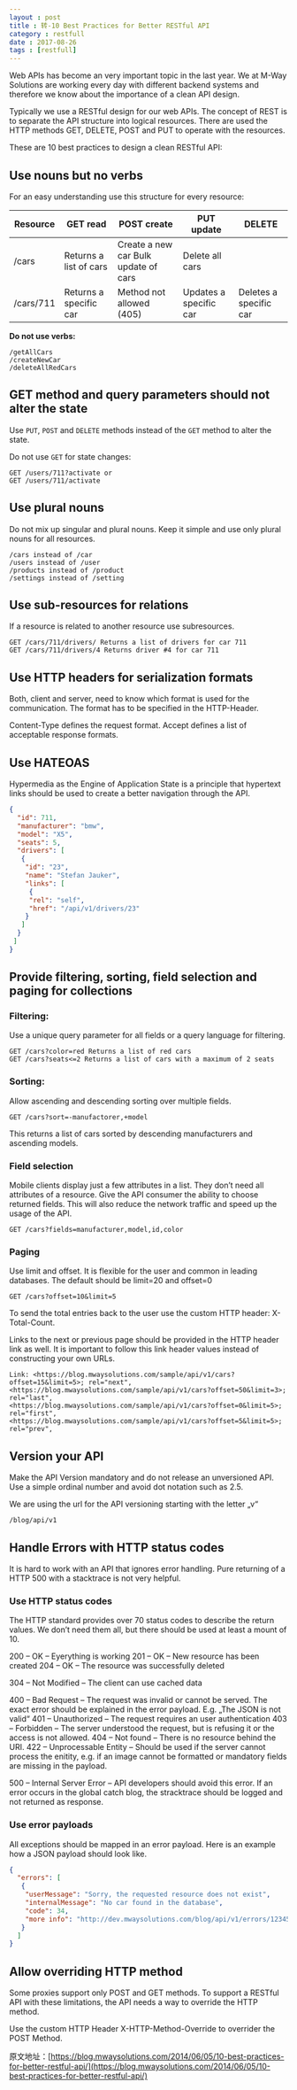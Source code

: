 ```yaml
---
layout : post
title : 转-10 Best Practices for Better RESTful API
category : restfull
date : 2017-08-26
tags : [restfull]
---
```


Web APIs has become an very important topic in the last year. We at M-Way Solutions are working every day with different backend systems and therefore we know about the importance of a clean API design.


Typically we use a RESTful design for our web APIs. The concept of REST is to separate the API structure into logical resources. There are used the HTTP methods GET, DELETE, POST and PUT to operate with the resources.

These are 10 best practices to design a clean RESTful API:

## Use nouns but no verbs

For an easy understanding use this structure for every resource:

Resource | GET read | POST create | PUT update | DELETE
-------- | ------ | ------- | ------ | ----- 
/cars	   | Returns a list of cars	| Create a new car 	Bulk update of cars | Delete all cars
/cars/711 | Returns a specific car | Method not allowed (405)	| Updates a specific car | Deletes a specific car 

**Do not use verbs:**
```
/getAllCars
/createNewCar
/deleteAllRedCars
```

## GET method and query parameters should not alter the state

Use `PUT`, `POST` and `DELETE` methods  instead of the `GET` method to alter the state.

Do not use `GET` for state changes:
```
GET /users/711?activate or
GET /users/711/activate
```

## Use plural nouns

Do not mix up singular and plural nouns. Keep it simple and use only plural nouns for all resources.
```
/cars instead of /car
/users instead of /user
/products instead of /product
/settings instead of /setting
```

## Use sub-resources for relations

If a resource is related to another resource use subresources.
```
GET /cars/711/drivers/ Returns a list of drivers for car 711
GET /cars/711/drivers/4 Returns driver #4 for car 711
```

## Use HTTP headers for serialization formats

Both, client and server, need to know which format is used for the communication. The format has to be specified in the HTTP-Header.

Content-Type defines the request format.
Accept defines a list of acceptable response formats.

 

## Use HATEOAS

Hypermedia as the Engine of Application State is a principle that hypertext links should be used to create a better navigation through the API.
```json
{
  "id": 711,
  "manufacturer": "bmw",
  "model": "X5",
  "seats": 5,
  "drivers": [
   {
    "id": "23",
    "name": "Stefan Jauker",
    "links": [
     {
     "rel": "self",
     "href": "/api/v1/drivers/23"
    }
   ]
  }
 ]
}
```

## Provide filtering, sorting, field selection and paging for collections

### Filtering:

Use a unique query parameter for all fields or a query language for filtering.
```
GET /cars?color=red Returns a list of red cars
GET /cars?seats<=2 Returns a list of cars with a maximum of 2 seats
```

### Sorting:

Allow ascending and descending sorting over multiple fields.
```
GET /cars?sort=-manufactorer,+model
```
This returns a list of cars sorted by descending manufacturers and ascending models.

### Field selection

Mobile clients display just a few attributes in a list. They don’t need all attributes of a resource. Give the API consumer the ability to choose returned fields. This will also reduce the network traffic and speed up the usage of the API.
```
GET /cars?fields=manufacturer,model,id,color
```

### Paging

Use limit and offset. It is flexible for the user and common in leading databases. The default should be limit=20 and offset=0
```
GET /cars?offset=10&limit=5
```
To send the total entries back to the user use the custom HTTP header: X-Total-Count.

Links to the next or previous page should be provided in the HTTP header link as well. It is important to follow this link header values instead of constructing your own URLs.
```
Link: <https://blog.mwaysolutions.com/sample/api/v1/cars?offset=15&limit=5>; rel="next",
<https://blog.mwaysolutions.com/sample/api/v1/cars?offset=50&limit=3>; rel="last",
<https://blog.mwaysolutions.com/sample/api/v1/cars?offset=0&limit=5>; rel="first",
<https://blog.mwaysolutions.com/sample/api/v1/cars?offset=5&limit=5>; rel="prev",
```

## Version your API

Make the API Version mandatory and do not release an unversioned API. Use a simple ordinal number and avoid dot notation such as 2.5.

We are using the url for the API versioning starting with the letter „v“
```
/blog/api/v1
```

## Handle Errors with HTTP status codes

It is hard to work with an API that ignores error handling. Pure returning of a HTTP 500 with a stacktrace is not very helpful.

### Use HTTP status codes

The HTTP standard provides over 70 status codes to describe the return values. We don’t need them all, but  there should be used at least a mount of 10.

200 – OK – Eyerything is working
201 – OK – New resource has been created
204 – OK – The resource was successfully deleted

304 – Not Modified – The client can use cached data

400 – Bad Request – The request was invalid or cannot be served. The exact error should be explained in the error payload. E.g. „The JSON is not valid“
401 – Unauthorized – The request requires an user authentication
403 – Forbidden – The server understood the request, but is refusing it or the access is not allowed.
404 – Not found – There is no resource behind the URI.
422 – Unprocessable Entity – Should be used if the server cannot process the enitity, e.g. if an image cannot be formatted or mandatory fields are missing in the payload.

500 – Internal Server Error – API developers should avoid this error. If an error occurs in the global catch blog, the stracktrace should be logged and not returned as response.

### Use error payloads

All exceptions should be mapped in an error payload. Here is an example how a JSON payload should look like.
```json
{
  "errors": [
   {
    "userMessage": "Sorry, the requested resource does not exist",
    "internalMessage": "No car found in the database",
    "code": 34,
    "more info": "http://dev.mwaysolutions.com/blog/api/v1/errors/12345"
   }
  ]
} 
```

## Allow overriding HTTP method

Some proxies support only POST and GET methods. To support a RESTful API with these limitations, the API needs a way to override the HTTP method.

Use the custom HTTP Header X-HTTP-Method-Override to overrider the POST Method.


原文地址：[https://blog.mwaysolutions.com/2014/06/05/10-best-practices-for-better-restful-api/](https://blog.mwaysolutions.com/2014/06/05/10-best-practices-for-better-restful-api/)